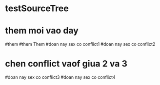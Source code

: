 # testSourceTree
# them moi vao day
#them
#them
Them
#doan nay sex co conflict1
#doan nay sex co conflict2
# chen conflict vaof giua 2 va 3
#doan nay sex co conflict3
#doan nay sex co conflict4
